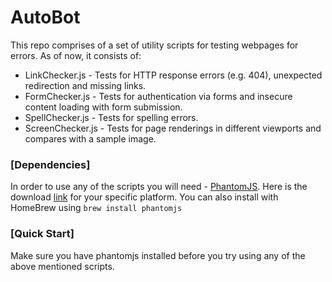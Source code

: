 
AutoBot
=======
This repo comprises of a set of utility scripts for testing webpages for errors.
As of now, it consists of:

* LinkChecker.js - Tests for HTTP response errors (e.g. 404), unexpected redirection and missing links.
* FormChecker.js - Tests for authentication via forms and insecure content loading with form submission.
* SpellChecker.js - Tests for spelling errors.
* ScreenChecker.js - Tests for page renderings in different viewports and compares with a sample image.

### [Dependencies]
In order to use any of the scripts you will need - [PhantomJS](http://phantomjs.org/).
Here is the download [link](http://phantomjs.org/download.html) for your specific platform. You can also install with HomeBrew using `brew install phantomjs`

### [Quick Start]
Make sure you have phantomjs installed before you try using any of the above mentioned scripts.
